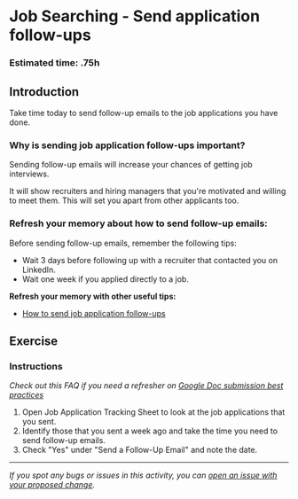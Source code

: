 # Job Searching - Send application follow-ups

### **Estimated time**: .75h

## Introduction

Take time today to send follow-up emails to the job applications you have done.

### Why is sending job application follow-ups important?

Sending follow-up emails will increase your chances of getting job interviews.

It will show recruiters and hiring managers that you're motivated and willing to meet them. This will set you apart from other applicants too.

### **Refresh your memory about how to send follow-up emails:**

Before sending follow-up emails, remember the following tips:

- Wait 3 days before following up with a recruiter that contacted you on LinkedIn.
- Wait one week if you applied directly to a job.

**Refresh your memory with other useful tips:**

- [How to send job application follow-ups](https://github.com/matovu-farid/curriculum-professional-skills/blob/main/job-search/job-searching-how-to-send-job-application-follow-ups.md)

## Exercise

### Instructions

_Check out this FAQ if you need a refresher on [Google Doc submission best practices](https://microverse.zendesk.com/hc/en-us/articles/360063156813)_

1. Open Job Application Tracking Sheet to look at the job applications that you sent.
2. Identify those that you sent a week ago and take the time you need to send follow-up emails.
3. Check "Yes" under "Send a Follow-Up Email" and note the date.

---

_If you spot any bugs or issues in this activity, you can [open an issue with your proposed change](https://github.com/microverseinc/curriculum-transversal-skills/blob/main/git-github/articles/open_issue.md)._

